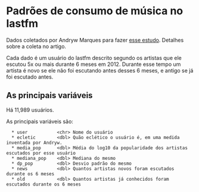 # Padrões de consumo de música no lastfm

Dados coletados por Andryw Marques para fazer [esse estudo](http://www.ppgia.pucpr.br/ismir2013/wp-content/uploads/2013/09/257_Paper.pdf). Detalhes sobre a coleta no artigo.

Cada dado é um usuário do lastfm descrito segundo os artistas que ele escutou 5x ou mais durante 6 meses em 2012. Durante esse tempo um artista é novo se ele não foi escutando antes desses 6 meses, e antigo se já foi escutado antes. 

## As principais variáveis

Há 11,989 usuários.

As principais variáveis são: 
```
  * user           <chr> Nome do usuário
  * ecletic        <dbl> Quão eclético o usuário é, em uma medida inventada por Andryw.
  * media_pop      <dbl> Média do log10 da popularidade dos artistas escutados por esse usuário
  * mediana_pop    <dbl> Mediana do mesmo
  * dp_pop         <dbl> Desvio padrão do mesmo
  * news           <dbl> Quantos artistas novos foram escutados durante os 6 meses
  * old            <dbl> Quantos artistas já conhecidos foram escutados durante os 6 meses
```